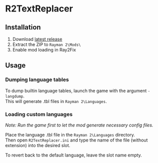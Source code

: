 # R2TextReplacer

## Installation
1. Download [latest release](https://github.com/spitfirex86/R2TextReplacer/releases/latest)
2. Extract the ZIP to `Rayman 2\Mods\`
3. Enable mod loading in Ray2Fix

## Usage

### Dumping language tables
To dump builtin language tables, launch the game with the argument `-langdump`.\
This will generate .tbl files in `Rayman 2\Languages`.

### Loading custom languages
*Note: Run the game first to let the mod generate necessary config files.*

Place the language .tbl file in the `Rayman 2\Languages` directory.\
Then open `R2TextReplacer.ini` and type the name of the file (without extension) into the desired slot.

To revert back to the default language, leave the slot name empty.
